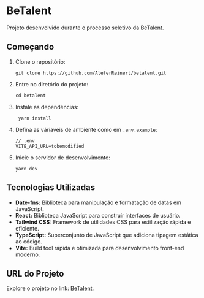 # BeTalent

Projeto desenvolvido durante o processo seletivo da BeTalent.

## Começando

1. Clone o repositório:
   ```
   git clone https://github.com/AleferReinert/betalent.git
   ```
2. Entre no diretório do projeto:
   ```
   cd betalent
   ```
3. Instale as dependências:
   ```
    yarn install
   ```
4. Defina as váriaveis de ambiente como em `.env.example`:
   ```
   // .env
   VITE_API_URL=tobemodified
   ```
5. Inicie o servidor de desenvolvimento:

   ```
   yarn dev
   ```

## Tecnologias Utilizadas

- **Date-fns:** Biblioteca para manipulação e formatação de datas em JavaScript.
- **React:** Biblioteca JavaScript para construir interfaces de usuário.
- **Tailwind CSS:** Framework de utilidades CSS para estilização rápida e eficiente.
- **TypeScript:** Superconjunto de JavaScript que adiciona tipagem estática ao código.
- **Vite:** Build tool rápida e otimizada para desenvolvimento front-end moderno.

## URL do Projeto

Explore o projeto no link: [BeTalent](https://todo.vercel.app).

